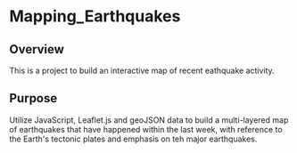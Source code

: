 # Mapping_Earthquakes

## Overview
This is a project to build an interactive map of recent eathquake activity.

## Purpose
Utilize JavaScript, Leaflet.js and geoJSON data to build a multi-layered map of earthquakes that have happened within the last week, with reference to the Earth's tectonic plates and emphasis on teh major earthquakes.

